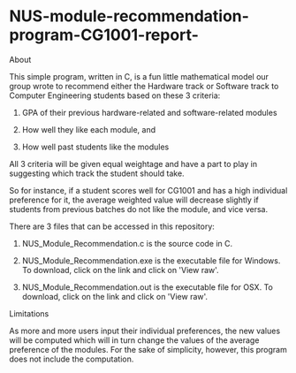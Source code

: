# NUS-module-recommendation-program-CG1001-report-
About

This simple program, written in C, is a fun little mathematical model our group wrote to recommend either the Hardware track or Software track to Computer Engineering students based on these 3 criteria:

1) GPA of their previous hardware-related and software-related modules

2) How well they like each module, and

3) How well past students like the modules

All 3 criteria will be given equal weightage and have a part to play in suggesting which track the student should take.

So for instance, if a student scores well for CG1001 and has a high individual preference for it, the average weighted value will decrease slightly if students from previous batches do not like the module, and vice versa.

There are 3 files that can be accessed in this repository:

1) NUS_Module_Recommendation.c is the source code in C.

2) NUS_Module_Recommendation.exe is the executable file for Windows. To download, click on the link and click on 'View raw'.

3) NUS_Module_Recommendation.out is the executable file for OSX. To download, click on the link and click on 'View raw'.

Limitations

As more and more users input their individual preferences, the new values will be computed which will in turn change the values of the average preference of the modules. For the sake of simplicity, however, this program does not include the computation.
